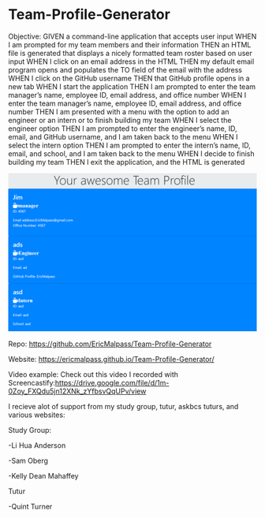 # Team-Profile-Generator

Objective: 
GIVEN a command-line application that accepts user input
WHEN I am prompted for my team members and their information
THEN an HTML file is generated that displays a nicely formatted team roster based on user input
WHEN I click on an email address in the HTML
THEN my default email program opens and populates the TO field of the email with the address
WHEN I click on the GitHub username
THEN that GitHub profile opens in a new tab
WHEN I start the application
THEN I am prompted to enter the team manager’s name, employee ID, email address, and office number
WHEN I enter the team manager’s name, employee ID, email address, and office number
THEN I am presented with a menu with the option to add an engineer or an intern or to finish building my team
WHEN I select the engineer option
THEN I am prompted to enter the engineer’s name, ID, email, and GitHub username, and I am taken back to the menu
WHEN I select the intern option
THEN I am prompted to enter the intern’s name, ID, email, and school, and I am taken back to the menu
WHEN I decide to finish building my team
THEN I exit the application, and the HTML is generated

![Screenshots](./screenshot.PNG)

Repo:
https://github.com/EricMalpass/Team-Profile-Generator

Website:
https://ericmalpass.github.io/Team-Profile-Generator/

Video example:
Check out this video I recorded with Screencastify:https://drive.google.com/file/d/1m-0Zoy_FXQdu5jn12XNk_zYfbsvQqUPv/view

I recieve alot of support from my study group, tutur, askbcs tuturs, and various websites:

Study Group:

-Li Hua Anderson

-Sam Oberg

-Kelly Dean Mahaffey

Tutur

-Quint Turner
